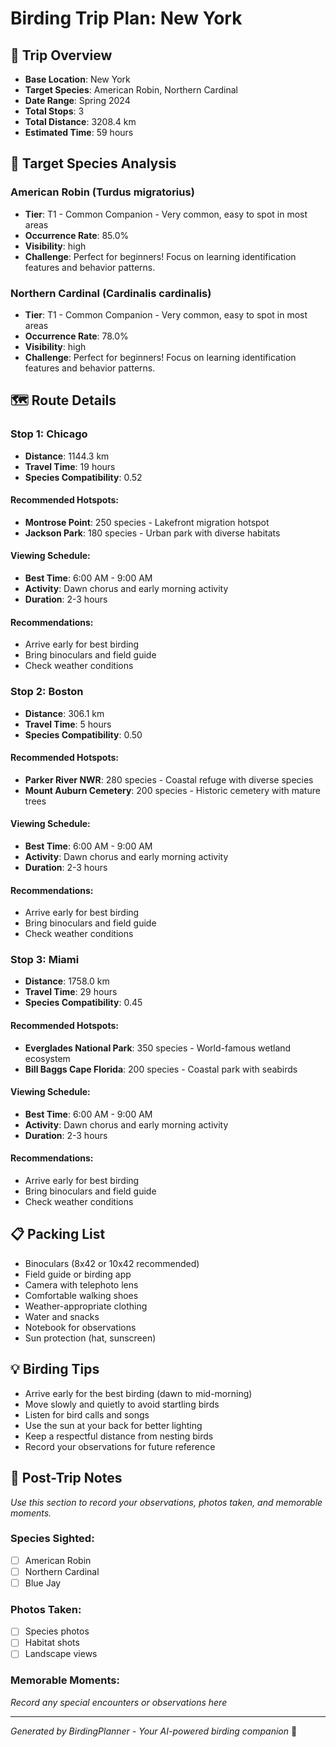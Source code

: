# Birding Trip Plan: New York

## 🦅 Trip Overview
- **Base Location**: New York
- **Target Species**: American Robin, Northern Cardinal
- **Date Range**: Spring 2024
- **Total Stops**: 3
- **Total Distance**: 3208.4 km
- **Estimated Time**: 59 hours

## 🎯 Target Species Analysis

### American Robin (Turdus migratorius)
- **Tier**: T1 - Common Companion - Very common, easy to spot in most areas
- **Occurrence Rate**: 85.0%
- **Visibility**: high
- **Challenge**: Perfect for beginners! Focus on learning identification features and behavior patterns.

### Northern Cardinal (Cardinalis cardinalis)
- **Tier**: T1 - Common Companion - Very common, easy to spot in most areas
- **Occurrence Rate**: 78.0%
- **Visibility**: high
- **Challenge**: Perfect for beginners! Focus on learning identification features and behavior patterns.

## 🗺️ Route Details

### Stop 1: Chicago
- **Distance**: 1144.3 km
- **Travel Time**: 19 hours
- **Species Compatibility**: 0.52

#### Recommended Hotspots:
- **Montrose Point**: 250 species - Lakefront migration hotspot
- **Jackson Park**: 180 species - Urban park with diverse habitats

#### Viewing Schedule:
- **Best Time**: 6:00 AM - 9:00 AM
- **Activity**: Dawn chorus and early morning activity
- **Duration**: 2-3 hours

#### Recommendations:
- Arrive early for best birding
- Bring binoculars and field guide
- Check weather conditions

### Stop 2: Boston
- **Distance**: 306.1 km
- **Travel Time**: 5 hours
- **Species Compatibility**: 0.50

#### Recommended Hotspots:
- **Parker River NWR**: 280 species - Coastal refuge with diverse species
- **Mount Auburn Cemetery**: 200 species - Historic cemetery with mature trees

#### Viewing Schedule:
- **Best Time**: 6:00 AM - 9:00 AM
- **Activity**: Dawn chorus and early morning activity
- **Duration**: 2-3 hours

#### Recommendations:
- Arrive early for best birding
- Bring binoculars and field guide
- Check weather conditions

### Stop 3: Miami
- **Distance**: 1758.0 km
- **Travel Time**: 29 hours
- **Species Compatibility**: 0.45

#### Recommended Hotspots:
- **Everglades National Park**: 350 species - World-famous wetland ecosystem
- **Bill Baggs Cape Florida**: 200 species - Coastal park with seabirds

#### Viewing Schedule:
- **Best Time**: 6:00 AM - 9:00 AM
- **Activity**: Dawn chorus and early morning activity
- **Duration**: 2-3 hours

#### Recommendations:
- Arrive early for best birding
- Bring binoculars and field guide
- Check weather conditions

## 📋 Packing List
- Binoculars (8x42 or 10x42 recommended)
- Field guide or birding app
- Camera with telephoto lens
- Comfortable walking shoes
- Weather-appropriate clothing
- Water and snacks
- Notebook for observations
- Sun protection (hat, sunscreen)

## 💡 Birding Tips
- Arrive early for the best birding (dawn to mid-morning)
- Move slowly and quietly to avoid startling birds
- Listen for bird calls and songs
- Use the sun at your back for better lighting
- Keep a respectful distance from nesting birds
- Record your observations for future reference

## 📝 Post-Trip Notes
*Use this section to record your observations, photos taken, and memorable moments.*

### Species Sighted:
- [ ] American Robin
- [ ] Northern Cardinal
- [ ] Blue Jay

### Photos Taken:
- [ ] Species photos
- [ ] Habitat shots
- [ ] Landscape views

### Memorable Moments:
*Record any special encounters or observations here*

---
*Generated by BirdingPlanner - Your AI-powered birding companion* 🦅
